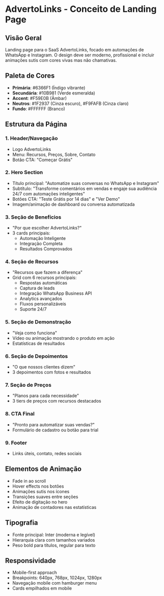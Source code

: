 # AdvertoLinks - Conceito de Landing Page

## Visão Geral
Landing page para o SaaS AdvertoLinks, focado em automações de WhatsApp e Instagram. O design deve ser moderno, profissional e incluir animações sutis com cores vivas mas não chamativas.

## Paleta de Cores
- **Primária**: #6366F1 (Índigo vibrante)
- **Secundária**: #10B981 (Verde esmeralda)
- **Accent**: #F59E0B (Âmbar)
- **Neutros**: #1F2937 (Cinza escuro), #F9FAFB (Cinza claro)
- **Fundo**: #FFFFFF (Branco)

## Estrutura da Página

### 1. Header/Navegação
- Logo AdvertoLinks
- Menu: Recursos, Preços, Sobre, Contato
- Botão CTA: "Começar Grátis"

### 2. Hero Section
- Título principal: "Automatize suas conversas no WhatsApp e Instagram"
- Subtítulo: "Transforme comentários em vendas e engaje sua audiência 24/7 com automações inteligentes"
- Botões CTA: "Teste Grátis por 14 dias" e "Ver Demo"
- Imagem/animação de dashboard ou conversa automatizada

### 3. Seção de Benefícios
- "Por que escolher AdvertoLinks?"
- 3 cards principais:
  - Automação Inteligente
  - Integração Completa
  - Resultados Comprovados

### 4. Seção de Recursos
- "Recursos que fazem a diferença"
- Grid com 6 recursos principais:
  - Respostas automáticas
  - Captura de leads
  - Integração WhatsApp Business API
  - Analytics avançados
  - Fluxos personalizáveis
  - Suporte 24/7

### 5. Seção de Demonstração
- "Veja como funciona"
- Vídeo ou animação mostrando o produto em ação
- Estatísticas de resultados

### 6. Seção de Depoimentos
- "O que nossos clientes dizem"
- 3 depoimentos com fotos e resultados

### 7. Seção de Preços
- "Planos para cada necessidade"
- 3 tiers de preços com recursos destacados

### 8. CTA Final
- "Pronto para automatizar suas vendas?"
- Formulário de cadastro ou botão para trial

### 9. Footer
- Links úteis, contato, redes sociais

## Elementos de Animação
- Fade in ao scroll
- Hover effects nos botões
- Animações sutis nos ícones
- Transições suaves entre seções
- Efeito de digitação no hero
- Animação de contadores nas estatísticas

## Tipografia
- Fonte principal: Inter (moderna e legível)
- Hierarquia clara com tamanhos variados
- Peso bold para títulos, regular para texto

## Responsividade
- Mobile-first approach
- Breakpoints: 640px, 768px, 1024px, 1280px
- Navegação mobile com hamburger menu
- Cards empilhados em mobile

